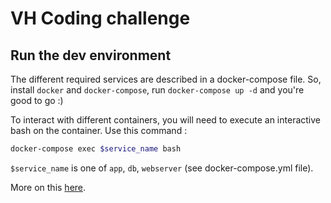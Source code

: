 # VH Coding challenge

## Run the dev environment
The different required services are described in a docker-compose file. So, install `docker` and `docker-compose`, run `docker-compose up -d` and you're good to go :)

To interact with different containers, you will need to execute an interactive bash on the container. Use this command :
```bash
docker-compose exec $service_name bash
``` 

`$service_name` is one of `app`, `db`, `webserver` (see docker-compose.yml file).

More on this [here](https://github.com/HLNaima/Docker-compose-laravel-nginx-mysql.git).